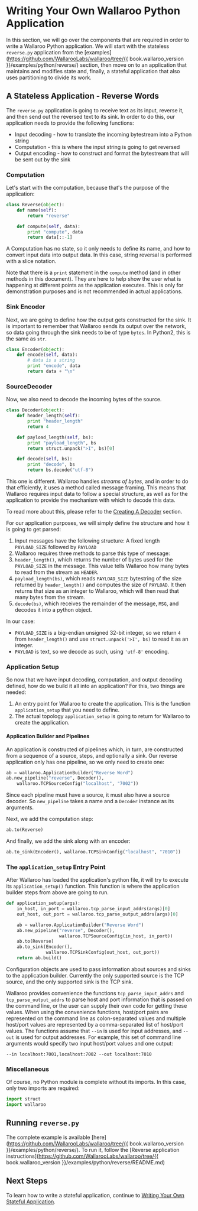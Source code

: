 # Writing Your Own Wallaroo Python Application

In this section, we will go over the components that are required in order to write a Wallaroo Python application. We will start with the stateless `reverse.py` application from the [examples](https://github.com/WallarooLabs/wallaroo/tree/{{ book.wallaroo_version }}/examples/python/reverse/) section, then move on to an application that maintains and modifies state and, finally, a stateful application that also uses partitioning to divide its work.

## A Stateless Application - Reverse Words

The `reverse.py` application is going to receive text as its input, reverse it, and then send out the reversed text to its sink. In order to do this, our application needs to provide the following functions:

* Input decoding - how to translate the incoming bytestream into a Python string
* Computation - this is where the input string is going to get reversed
* Output encoding - how to construct and format the bytestream that will be sent out by the sink

### Computation

Let's start with the computation, because that's the purpose of the application:

```python
class Reverse(object):
    def name(self):
        return "reverse"

    def compute(self, data):
        print "compute", data
        return data[::-1]
```

A Computation has no state, so it only needs to define its name, and how to convert input data into output data. In this case, string reversal is performed with a slice notation.

Note that there is a `print` statement in the `compute` method (and in other methods in this document). They are here to help show the user what is happening at different points as the application executes. This is only for demonstration purposes and is not recommended in actual applications.

### Sink Encoder

Next, we are going to define how the output gets constructed for the sink. It is important to remember that Wallaroo sends its output over the network, so data going through the sink needs to be of type `bytes`. In Python2, this is the same as `str`.

```python
class Encoder(object):
    def encode(self, data):
        # data is a string
        print "encode", data
        return data + "\n"
```

### SourceDecoder

Now, we also need to decode the incoming bytes of the source.

```python
class Decoder(object):
    def header_length(self):
        print "header_length"
        return 4

    def payload_length(self, bs):
        print "payload_length", bs
        return struct.unpack(">I", bs)[0]

    def decode(self, bs):
        print "decode", bs
        return bs.decode("utf-8")
```

This one is different. Wallaroo handles _streams of bytes_, and in order to do that efficiently, it uses a method called message framing. This means that Wallaroo requires input data to follow a special structure, as well as for the application to provide the mechanism with which to decode this data.

To read more about this, please refer to the [Creating A Decoder](/book/core-concepts/decoders-and-encoders.md#creating-a-decoder) section.

For our application purposes, we will simply define the structure and how it is going to get parsed:

1. Input messages have the following structure: A fixed length `PAYLOAD_SIZE` followed by `PAYLOAD`
2. Wallaroo requires three methods to parse this type of message:
  1. `header_length()`, which returns the number of bytes used for the `PAYLOAD_SIZE` in the message. This value tells Wallaroo how many bytes to read from the stream as `HEADER`.
  2. `payload_length(bs)`, which reads `PAYLOAD_SIZE` bytestring of the size returned by `header_length()` and computes the size of `PAYLOAD`. It then returns that size as an integer to Wallaroo, which will then read that many bytes from the stream.
  3. `decode(bs)`, which receives the remainder of the message, `MSG`, and decodes it into a python object.

In our case:

* `PAYLOAD_SIZE` is a big-endian unsigned 32-bit integer, so we return `4` from `header_length()` and use `struct.unpack('>I', bs)` to read it as an integer.
* `PAYLOAD` is text, so we decode as such, using `'utf-8'` encoding.

### Application Setup

So now that we have input decoding, computation, and output decoding defined, how do we build it all into an application?
For this, two things are needed:
1. An entry point for Wallaroo to create the application. This is the function `application_setup` that you need to define.
2. The actual topology `application_setup` is going to return for Wallaroo to create the application.

#### Application Builder and Pipelines

An application is constructed of pipelines which, in turn, are constructed from a sequence of a source, steps, and optionally a sink. Our reverse application only has one pipeline, so we only need to create one:

```python
ab = wallaroo.ApplicationBuilder("Reverse Word")
ab.new_pipeline("reverse", Decoder(),
    wallaroo.TCPSourceConfig("localhost", "7002"))
```

Since each pipeline must have a source, it must also have a source decoder. So `new_pipeline` takes a name and a `Decoder` instance as its arguments.

Next, we add the computation step:

```python
ab.to(Reverse)
```

And finally, we add the sink along with an encoder:

```python
ab.to_sink(Encoder(), wallaroo.TCPSinkConfig("localhost", "7010"))
```

### The `application_setup` Entry Point

After Wallaroo has loaded the application's python file, it will try to execute its `application_setup()` function. This function is where the application builder steps from above are going to run.

```python
def application_setup(args):
    in_host, in_port = wallaroo.tcp_parse_input_addrs(args)[0]
    out_host, out_port = wallaroo.tcp_parse_output_addrs(args)[0]

    ab = wallaroo.ApplicationBuilder("Reverse Word")
    ab.new_pipeline("reverse", Decoder(),
                    wallaroo.TCPSourceConfig(in_host, in_port))
    ab.to(Reverse)
    ab.to_sink(Encoder(),
               wallaroo.TCPSinkConfig(out_host, out_port))
    return ab.build()
```

Configuration objects are used to pass information about sources and sinks to the application builder. Currently the only supported source is the TCP source, and the only supported sink is the TCP sink.

Wallaroo provides convenience the functions `tcp_parse_input_addrs` and `tcp_parse_output_addrs` to parse host and port information that is passed on the command line, or the user can supply their own code for getting these values. When using the convenience functions, host/port pairs are represented on the command line as colon-separated values and multiple host/port values are represented by a comma-separated list of host/port values. The functions assume that `--in` is used for input addresses, and `--out` is used for output addresses. For example, this set of command line arguments would specify two input host/port values and one output:

```
--in localhost:7001,localhost:7002 --out localhost:7010
```

### Miscellaneous

Of course, no Python module is complete without its imports. In this case, only two imports are required:

```python
import struct
import wallaroo
```

## Running `reverse.py`

The complete example is available [here](https://github.com/WallarooLabs/wallaroo/tree/{{ book.wallaroo_version }}/examples/python/reverse/). To run it, follow the [Reverse application instructions](https://github.com/WallarooLabs/wallaroo/tree/{{ book.wallaroo_version }}/examples/python/reverse/README.md)

## Next Steps

To learn how to write a stateful application, continue to [Writing Your Own Stateful Application](writing-your-own-stateful-application.md).
